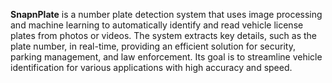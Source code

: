 **SnapnPlate** is a number plate detection system that uses image processing and machine learning to automatically identify and read vehicle license plates from photos or videos. The system extracts key details, such as the plate number, in real-time, providing an efficient solution for security, parking management, and law enforcement. Its goal is to streamline vehicle identification for various applications with high accuracy and speed.
